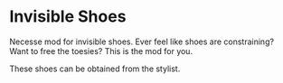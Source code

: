 # Invisible Shoes
Necesse mod for invisible shoes. 
Ever feel like shoes are constraining? 
Want to free the toesies?
This is the mod for you.

These shoes can be obtained from the stylist.